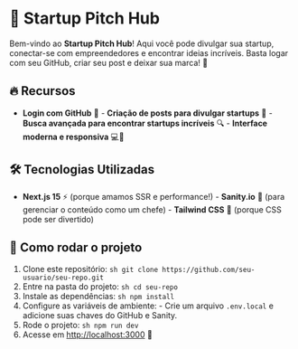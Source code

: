 # 🚀 Startup Pitch Hub
Bem-vindo ao **Startup Pitch Hub**! Aqui você pode divulgar sua startup, conectar-se com empreendedores e encontrar ideias incríveis. Basta logar com seu GitHub, criar seu post e deixar sua marca! 🌟

## 🔥 Recursos
- **Login com GitHub** 🔑 - **Criação de posts para divulgar startups** 📝 - **Busca avançada para encontrar startups incríveis** 🔍 - **Interface moderna e responsiva** 💻📱

## 🛠 Tecnologias Utilizadas
- **Next.js 15** ⚡ (porque amamos SSR e performance!) - **Sanity.io** 🧠 (para gerenciar o conteúdo como um chefe) - **Tailwind CSS** 🎨 (porque CSS pode ser divertido)

## 🚀 Como rodar o projeto
1. Clone este repositório:  ```sh git clone https://github.com/seu-usuario/seu-repo.git ```
2. Entre na pasta do projeto:  ```sh cd seu-repo ```
3. Instale as dependências:  ```sh npm install ```
4. Configure as variáveis de ambiente: - Crie um arquivo `.env.local` e adicione suas chaves do GitHub e Sanity.
5. Rode o projeto:  ```sh npm run dev ```
6. Acesse em [http://localhost:3000](http://localhost:3000) 🚀
